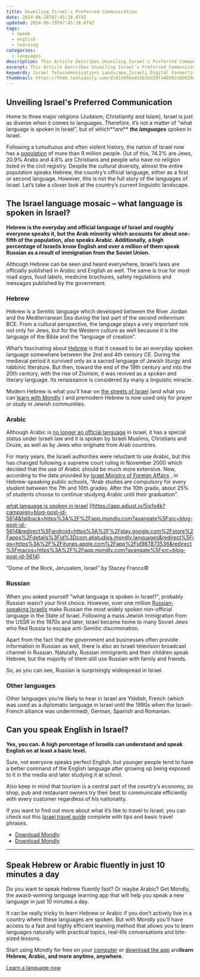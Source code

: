 ```yaml
---
title: Unveiling Israel's Preferred Communication
date: 2024-06-28T07:45:28.074Z
updated: 2024-06-29T07:45:28.074Z
tags:
  - speak
  - english
  - learning
categories:
  - languages
description: This Article Describes Unveiling Israel's Preferred Communication
excerpt: This Article Describes Unveiling Israel's Preferred Communication
keywords: Israel Telecommunications Landscape,Israeli Digital Connectivity Trends,Popular Communication Methods in Israel,Overview of Israel’s Communication Infrastructure,Key Technologies Used by Israelis for Daily Conversations,Emerging Platforms Dominating Israeli Media and Messaging,Analyzing Israel's Digital Communication Preferences
thumbnail: https://thmb.techidaily.com/d141dd05ed10b1bd39fa40502c6b028dc88f2f05d25c3ac4b8799745512b0ec6.jpg
---
```


## Unveiling Israel's Preferred Communication

 Home to three major religions (Judaism, Christianity and Islam), Israel is just as diverse when it comes to languages. Therefore, it’s not a matter of “what language is spoken in Israel”, but of which**_are_** **_the languages_** spoken in Israel.



 Following a tumultuous and often violent history, the nation of Israel now has a [population](https://en.wikipedia.org/wiki/Israel#Demographics) of more than 9 million people. Out of this, 74.2% are Jews, 20.9% Arabs and 4.8% are Christians and people who have no religion listed in the civil registry. Despite the cultural diversity, almost the entire population speaks Hebrew, the country’s official language, either as a first or second language. However, this is not the full story of the languages of Israel. Let’s take a closer look at the country’s current linguistic landscape.

## The Israel language mosaic – what language is spoken in Israel?

 **Hebrew is the everyday and official language of Israel and roughly everyone speaks it, but the Arab minority which accounts for about one-fifth of the population, also speaks Arabic. Additionally, a high percentage of Israelis know English and over a million of them speak Russian as a result of immigration from the Soviet Union.**

 Although Hebrew can be seen and heard everywhere, Israel’s laws are officially published in Arabic and English as well. The same is true for most road signs, food labels, medicine brochures, safety regulations and messages published by the government.

### Hebrew

 Hebrew is a Semitic language which developed between the River Jordan and the Mediterranean Sea during the last part of the second millennium BCE. From a cultural perspective, the language plays a very important role not only for Jews, but for the Western culture as well because it is the language of the Bible and the “language of creation”.

 What’s fascinating about [Hebrew](https://books.google.ro/books?id=EZCgpaTgLm0C&pg=PA1&redir%5Fesc=y#v=onepage&q&f=false) is that it ceased to be an everyday spoken language somewhere between the 2nd and 4th century CE. During the medieval period it survived only as a sacred language of Jewish liturgy and rabbinic literature. But then, toward the end of the 19th century and into the 20th century, with the rise of Zionism, it was revived as a spoken and literary language. Its renaissance is considered by many a linguistic miracle.

 Modern Hebrew is what you’ll hear on [the streets of Israel](https://link.springer.com/referenceworkentry/10.1007%2F978-3-030-02438-3%5F125) (and what you can [learn with Mondly](https://app.adjust.io/5ixfg4k?campaign=blog-post-id-5614&fallback=https%3A%2F%2Fapp.mondly.com?avangate%5Fsrc=blog-post-id-5614?mother%5Flang=en%5Fus?target%5Flang=he&redirect%5Fandroid=https%3A%2F%2Fplay.google.com%2Fstore%2Fapps%2Fdetails%3Fid%3Dcom.atistudios.mondly.languages&redirect%5Fios=https%3A%2F%2Fitunes.apple.com%2Fapp%2Fid987873536&redirect%5Fmacos=https%3A%2F%2Fapp.mondly.com?avangate%5Fsrc=blog-post-id-5614?mother%5Flang=en%5Fus?target%5Flang=he) ) and premodern Hebrew is now used only for prayer or study in Jewish communities.

### Arabic

 Although Arabic is [no longer an official language](https://www.csmonitor.com/World/Middle-East/2018/0917/Why-Arabic-is-flowering-in-Israel-even-as-it-s-officially-demoted) in Israel, it has a special status under Israeli law and it is spoken by Israeli Muslims, Christians and Druze, as well as by Jews who originate from Arab countries.

 For many years, the Israeli authorities were reluctant to use Arabic, but this has changed following a supreme court ruling in November 2000 which decided that the use of Arabic should be much more extensive. Now, according to the data provided by [Israel Ministry of Foreign Affairs](https://mfa.gov.il/MFA/IsraelExperience/Culture/Pages/Arabic-in-Israel--an-official-language-and-a-cultural-bridge-18-December-2016.aspx#:~:text=of%20the%20population.-,Arabic%20is%20used%20daily%20by%20Israeli%20Muslims%2C%20Christians%20and%20Druze,State%20of%20Israel%2C%20alongside%20Hebrew.) , in Hebrew-speaking public schools, “Arab studies are compulsory for every student between the 7th and 10th grades. After the 10th grade, about 25% of students choose to continue studying Arabic until their graduation”.

[what language is spoken in israel](https://edge.mondly.com/blog/wp-content/uploads/2021/02/what-language-is-spoken-in-israel-960x640.jpg "What Language Is Spoken In Israel? 3") ](https://app.adjust.io/5ixfg4k?campaign=blog-post-id-5614&fallback=https%3A%2F%2Fapp.mondly.com?avangate%5Fsrc=blog-post-id-5614&redirect%5Fandroid=https%3A%2F%2Fplay.google.com%2Fstore%2Fapps%2Fdetails%3Fid%3Dcom.atistudios.mondly.languages&redirect%5Fios=https%3A%2F%2Fitunes.apple.com%2Fapp%2Fid987873536&redirect%5Fmacos=https%3A%2F%2Fapp.mondly.com?avangate%5Fsrc=blog-post-id-5614)

 “Dome of the Rock, Jerusalem, Israel” by Stacey Franco©

### Russian

 When you asked yourself “what language is spoken in Israel?”, probably Russian wasn’t your first choice. However, over one million [Russian-speaking Israelis](https://en.wikipedia.org/wiki/Languages%5Fof%5FIsrael) make Russian the most widely spoken non-official language in the State of Israel. Following a mass Jewish immigration from the USSR in the 1970s and later, Israel became home to many Soviet Jews who fled Russia to escape anti-Semitic discrimination.

 Apart from the fact that the government and businesses often provide information in Russian as well, there is also an Israeli television broadcast channel in Russian. Naturally, Russian immigrants and their children speak Hebrew, but the majority of them still use Russian with family and friends.

So, as you can see, Russian is surprisingly widespread in Israel.

### Other languages

 Other languages you’re likely to hear in Israel are Yiddish, French (which was used as a diplomatic language in Israel until the 1990s when the Israeli-French alliance was undermined), German, Spanish and Romanian.

## Can you speak English in Israel?

 **Yes, you can. A high percentage of Israelis can understand and speak English on at least a basic level.**

 Sure, not everyone speaks perfect English, but younger people tend to have a better command of the English language after growing up being exposed to it in the media and later studying it at school.

 Also keep in mind that tourism is a central part of the country’s economy, so shop, pub and restaurant owners try their best to communicate efficiently with every customer regardless of his nationality.

 If you want to find out more about what it’s like to travel to Israel, you can check out this [Israel travel guide](https://shop.mondly.com/affiliate.php?ACCOUNT=ATISTUDI&AFFILIATE=108875&PATH=https://www.mondly.com?AFFILIATE=108875) complete with tips and basic travel phrases.

* [Download Mondly](https://www.facebook.com/sharer/sharer.php?u=https%3A%2F%2Fwww.mondly.com%2Fblog%2Fwhat-language-is-spoken-in-israel%2F&t=What+Language+Is+Spoken+in+Israel%3F "Share on Facebook")
* [Download Mondly](https://shop.mondly.com/affiliate.php?ACCOUNT=ATISTUDI&AFFILIATE=108875&PATH=https://www.mondly.com?AFFILIATE=108875)

---

## Speak Hebrew or Arabic fluently in just 10 minutes a day

 Do you want to speak Hebrew fluently fast? Or maybe Arabic? Get Mondly, the award-winning language learning app that will help you speak a new language in just 10 minutes a day.

 It can be really tricky to learn Hebrew or Arabic if you don’t actively live in a country where these languages are spoken. But with Mondly you’ll have access to a fast and highly efficient learning method that allows you to learn languages naturally with practical topics, real-life conversations and bite-sized lessons.

 Start using Mondly for free on your [computer](https://app.adjust.io/5ixfg4k?campaign=blog-post-id-5614&fallback=https%3A%2F%2Fapp.mondly.com?avangate%5Fsrc=blog-post-id-5614&redirect%5Fandroid=https%3A%2F%2Fplay.google.com%2Fstore%2Fapps%2Fdetails%3Fid%3Dcom.atistudios.mondly.languages&redirect%5Fios=https%3A%2F%2Fitunes.apple.com%2Fapp%2Fid987873536&redirect%5Fmacos=https%3A%2F%2Fapp.mondly.com?avangate%5Fsrc=blog-post-id-5614) or [download the app](https://app.adjust.io/5ixfg4k?campaign=blog-post-id-5614&fallback=https%3A%2F%2Fapp.mondly.com?avangate%5Fsrc=blog-post-id-5614&redirect%5Fandroid=https%3A%2F%2Fplay.google.com%2Fstore%2Fapps%2Fdetails%3Fid%3Dcom.atistudios.mondly.languages&redirect%5Fios=https%3A%2F%2Fitunes.apple.com%2Fapp%2Fid987873536&redirect%5Fmacos=https%3A%2F%2Fapp.mondly.com?avangate%5Fsrc=blog-post-id-5614) and**learn Hebrew, Arabic, and more anytime, anywhere.**

[Learn a language now](https://adjt.mondly.com/5ixfg4k?campaign=blog-post-id-5614&fallback=https%3A%2F%2Fapp.mondly.com%3Futm%5Fmedium%3Dblog%5Fblog-post-id-5614%26utm%5Fsource%3Dblog-post-id-5614&redirect%5Fmacos=https%3A%2F%2Fapp.mondly.com%3Futm%5Fmedium%3Dblog%5Fblog-post-id-5614%26utm%5Fsource%3Dblog-post-id-5614&redirect%5Fandroid=https%3A%2F%2Fplay.google.com%2Fstore%2Fapps%2Fdetails%3Fid%3Dcom.atistudios.mondly.languages%3Futm%5Fmedium%3Dblog%5Fblog-post-id-5614%26utm%5Fsource%3Dblog-post-id-5614&redirect%5Fios=https%3A%2F%2Fapps.apple.com%2Fapp%2Fapple-store%2Fid987873536%3Fpt%3D78954800%26ct%3Dblog-post-id-5614%26mt%3D8 "Learn a language now")

<ins class="adsbygoogle"
     style="display:block"
     data-ad-format="autorelaxed"
     data-ad-client="ca-pub-7571918770474297"
     data-ad-slot="1223367746"></ins>



<ins class="adsbygoogle"
     style="display:block"
     data-ad-client="ca-pub-7571918770474297"
     data-ad-slot="8358498916"
     data-ad-format="auto"
     data-full-width-responsive="true"></ins>


